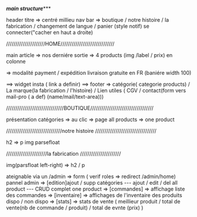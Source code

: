 *********************************main structure************************************

header
titre => centré millieu
nav bar => boutique / notre histoire / la fabrication / changement de langue / panier (style notif) se connecter("cacher en haut a droite)


/////////////////////HOME/////////////////////////////

main article => nos derniére sortie => 4 products (img /label / prix) en colonne

=> modalité payment / expédition livraison gratuite en FR (baniére width 100)

==> widget insta ( link a definir)
==> footer => catégorie( categorie products) / La marque(la fabrication / l'histoire) / Lien utiles ( CGV / contact(form vers mail-pro ( a def) (name/mail/text-area)))




///////////////////////////////BOUTIQUE//////////////////////////////////

présentation catégories => au clic => page all products => one product


//////////////////////////////notre histoire /////////////////////////////////


h2 => p  img parsefloat


//////////////////////la fabrication //////////////////////

img(parsfloat left-right) => h2 / p

ateignable via un /admin => form ( verif roles => redirect /admin/home)
pannel admin => [edition]ajout / supp catégories --- ajout / edit / del all product  --- CRUD complet one product
             => [commandes] => affichage liste des commandes 
             => [inventaire] => affichages de l'inventaire des produits dispo / non dispo
             => [stats] => stats de vente ( meillieur produit / total de vente(nb de commande / produit) / total de evnte (prix) )